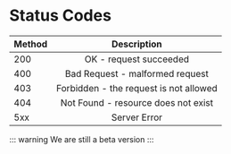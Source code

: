 # Status Codes

| Method |              Description               |
| ------ | :------------------------------------: |
| 200    |         OK - request succeeded         |
| 400    |    Bad Request - malformed request     |
| 403    | Forbidden - the request is not allowed |
| 404    |  Not Found - resource does not exist   |
| 5xx    |              Server Error              |

::: warning
We are still a beta version
:::
